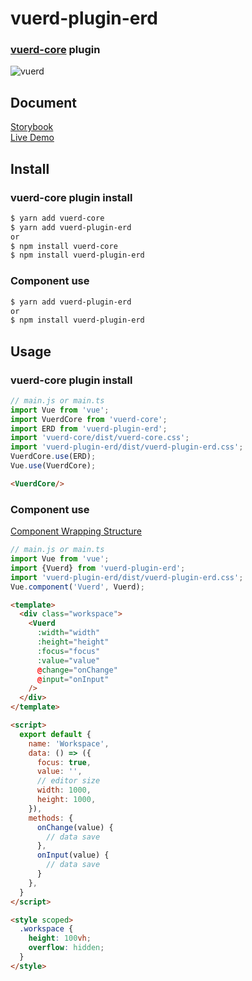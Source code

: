 # vuerd-plugin-erd
### [vuerd-core](https://github.com/vuerd/vuerd-core) plugin  
![vuerd](https://user-images.githubusercontent.com/45829489/66325039-8856cc00-e961-11e9-9b4e-c5580200dc1a.gif)

## Document
[Storybook](https://vuerd.github.io/vuerd-docs/)  
[Live Demo](https://vuerd.github.io/vuerd-docs/iframe.html?id=demo-live--vuerd-core)

## Install
### vuerd-core plugin install
```bash
$ yarn add vuerd-core
$ yarn add vuerd-plugin-erd
or
$ npm install vuerd-core
$ npm install vuerd-plugin-erd
```
### Component use
```bash
$ yarn add vuerd-plugin-erd
or
$ npm install vuerd-plugin-erd
```
## Usage
### vuerd-core plugin install
```js
// main.js or main.ts
import Vue from 'vue';
import VuerdCore from 'vuerd-core';
import ERD from 'vuerd-plugin-erd';
import 'vuerd-core/dist/vuerd-core.css';
import 'vuerd-plugin-erd/dist/vuerd-plugin-erd.css';
VuerdCore.use(ERD);
Vue.use(VuerdCore);
```
```html
<VuerdCore/>
```
### Component use
[Component Wrapping Structure](https://vuerd.github.io/vuerd-docs/?path=/story/plugin-command--editor)
```js
// main.js or main.ts
import Vue from 'vue';
import {Vuerd} from 'vuerd-plugin-erd';
import 'vuerd-plugin-erd/dist/vuerd-plugin-erd.css';
Vue.component('Vuerd', Vuerd);
```
```html
<template>
  <div class="workspace">
    <Vuerd
      :width="width"
      :height="height"
      :focus="focus"
      :value="value"
      @change="onChange"
      @input="onInput"
    />
  </div>
</template>

<script>
  export default {
    name: 'Workspace',
    data: () => ({
      focus: true,
      value: '',
      // editor size
      width: 1000,
      height: 1000,
    }),
    methods: {
      onChange(value) {
        // data save
      },
      onInput(value) {
        // data save
      }
    },
  }
</script>

<style scoped>
  .workspace {
    height: 100vh;
    overflow: hidden;
  }
</style>
```
